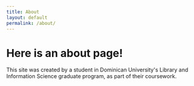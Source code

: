 ```yaml
---
title: About
layout: default
permalink: /about/
---
```

# Here is an about page!

This site was created by a student in Dominican University's Library and Information Science graduate program, as part of their coursework.
